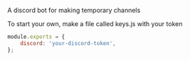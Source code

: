 
A discord bot for making temporary channels


To start your own, make a file called keys.js with your token

``` javascript
module.exports = {
    discord: 'your-discord-token',
};
```
